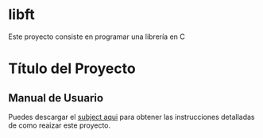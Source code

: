# libft
Este proyecto consiste en programar una librería en C

# Título del Proyecto

## Manual de Usuario

Puedes descargar el [subject aqui](./libft.pdf) para obtener las instrucciones detalladas de como reaizar este proyecto.
